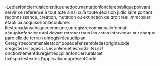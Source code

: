 ‐Leplanfoncierruralconstitueunedocumentationfoncièrepubliquepouvant servir de référence à tout acte ainsi qu’à toute décision judic iaire portant reconnaissance, création, mutation ou extinction de droit réel immobilier établi ou acquisselonlacoutume.
Ilesttenudanschaquecommune,unregistrecommunalinformati séduplanfoncier rural devant retracer tous les actes intervenus sur chaque parc elle de terrain enregistréeauditplan.
Ceregistrecommunalestcomposédel’ensembledesoriginauxde sregistresvillageois. Lecontenuetlesmodalitésdef onctionnementduregistredupl anfoncierruralsont fixésparlestextesd’applicationduprésentCode.